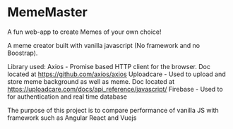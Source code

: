 # MemeMaster
A fun web-app to create Memes of your own choice!

A meme creator built with vanilla javascript (No framework and no Boostrap).


Library used:
Axios - Promise based HTTP client for the browser. Doc located at https://github.com/axios/axios
Uploadcare - Used to upload and store meme background as well as meme. Doc located at https://uploadcare.com/docs/api_reference/javascript/
Firebase - Used to for authentication and real time database

The purpose of this project is to compare performance of vanilla JS with framework such as Angular React and Vuejs
